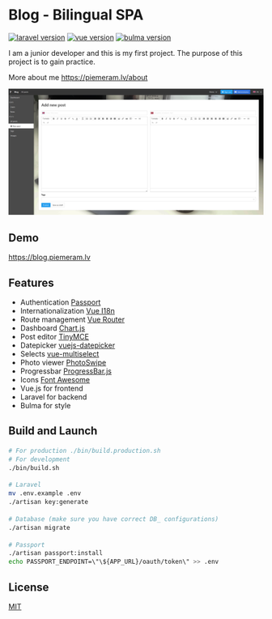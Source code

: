 # Blog - Bilingual SPA
[![laravel version](https://img.shields.io/badge/Laravel-5.7-orange.svg)](https://laravel.com/docs/5.7)
[![vue version](https://img.shields.io/badge/Vue.js-2.5-green.svg)](https://vuejs.org)
[![bulma version](https://img.shields.io/badge/Bulma-0.7-brightgreen.svg)](https://bulma.io)

I am a junior developer and this is my first project.
The purpose of this project is to gain practice.

More about me https://piemeram.lv/about

![blog.piemeram.lv](https://raw.githubusercontent.com/narkoze/blog/master/README.png)

## Demo

https://blog.piemeram.lv

## Features

- Authentication [Passport](https://laravel.com/docs/passport)
- Internationalization [Vue I18n](https://kazupon.github.io/vue-i18n/)
- Route management [Vue Router](https://router.vuejs.org)
- Dashboard [Chart.js](https://www.chartjs.org)
- Post editor [TinyMCE](https://www.tiny.cloud)
- Datepicker [vuejs-datepicker](https://github.com/charliekassel/vuejs-datepicker)
- Selects [vue-multiselect](https://github.com/shentao/vue-multiselect)
- Photo viewer [PhotoSwipe](http://photoswipe.com)
- Progressbar [ProgressBar.js](https://kimmobrunfeldt.github.io/progressbar.js/)
- Icons [Font Awesome](https://fontawesome.com)
- Vue.js for frontend
- Laravel for backend
- Bulma for style

## Build and Launch

``` bash
# For production ./bin/build.production.sh
# For development
./bin/build.sh

# Laravel
mv .env.example .env
./artisan key:generate

# Database (make sure you have correct DB_ configurations)
./artisan migrate

# Passport
./artisan passport:install
echo PASSPORT_ENDPOINT=\"\${APP_URL}/oauth/token\" >> .env
```

## License
[MIT](http://opensource.org/licenses/MIT)
